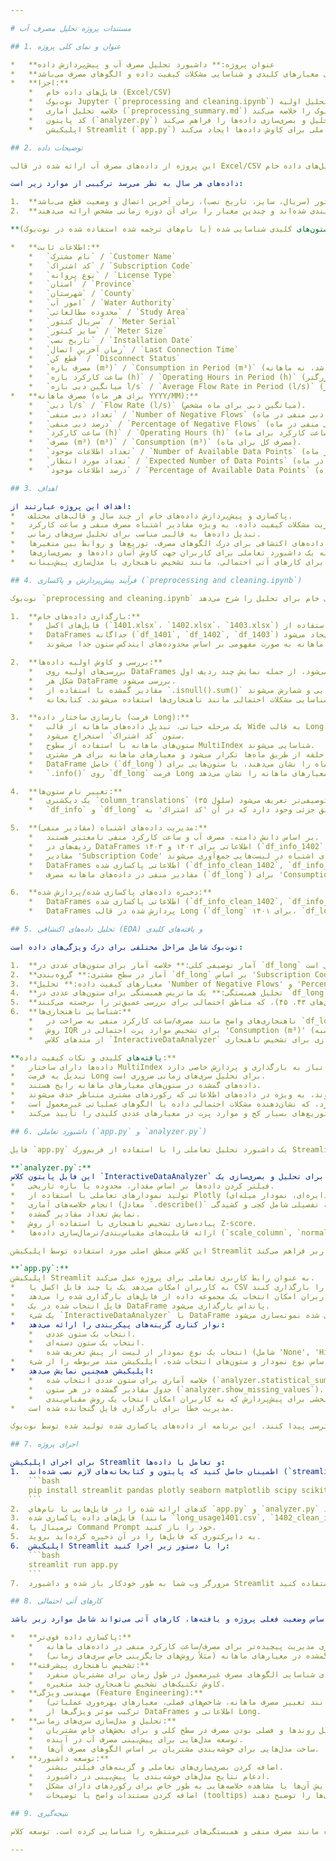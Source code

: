 ```yaml
---

# مستندات پروژه تحلیل مصرف آب

## 1. عنوان و نمای کلی پروژه

*   **عنوان پروژه:** داشبورد تحلیل مصرف آب و پیش‌پردازش داده
*   **هدف:** این پروژه بر تحلیل جامع داده‌های مصرف آب برای سال‌های ۱۴۰۱، ۱۴۰۲ و ۱۴۰۳ متمرکز است. این پروژه شامل بارگذاری، پیش‌پردازش، پاکسازی داده‌ها، تحلیل داده‌های اکتشافی و توسعه یک داشبورد وب تعاملی برای بصری‌سازی معیارهای کلیدی و شناسایی مشکلات کیفیت داده و الگوهای مصرف می‌باشد.
*   **اجزا:**
    *   فایل‌های داده خام (Excel/CSV)
    *   نوت‌بوک Jupyter (`preprocessing and cleaning.ipynb`) برای پیش‌پردازش داده و تحلیل اولیه.
    *   خلاصه تحلیل آماری (`preprocessing_summary.md`) که یافته‌های کلیدی نوت‌بوک را خلاصه می‌کند.
    *   کد پایتون (`analyzer.py`) که توابع قابل استفاده مجدد برای تحلیل و بصری‌سازی داده‌ها را فراهم می‌کند.
    *   اپلیکیشن Streamlit (`app.py`) که یک داشبورد وب تعاملی برای کاوش داده‌ها ایجاد می‌کند.

## 2. توضیحات داده

این پروژه از داده‌های مصرف آب ارائه شده در قالب Excel/CSV استفاده می‌کند که سال‌های ۱۴۰۱، ۱۴۰۲ و ۱۴۰۳ را پوشش می‌دهد. فایل‌های داده خام (`1401.xlsx`، `1402.xlsx`، `1403.xlsx`) حاوی اطلاعات مفصلی با ساختار هدر MultiIndex در دو ردیف هستند.

داده‌های هر سال به نظر می‌رسد ترکیبی از موارد زیر است:

1.  **اطلاعات ثابت مشتری/کنتور:** در ستون‌های ابتدایی قرار دارد. این شامل جزئیاتی مانند نام مشترک، کد اشتراک، نوع پروانه، موقعیت مکانی (استان، شهرستان، امور آب، محدوده مطالعاتی)، جزئیات کنتور (سریال، سایز، تاریخ نصب)، زمان آخرین اتصال و وضعیت قطع می‌باشد.
2.  **داده‌های ماهانه مصرف:** پس از اطلاعات ثابت، ستون‌های ماهانه، داده‌های سری زمانی برای هر مشتری را ارائه می‌دهند. این ستون‌های ماهانه زیر عنوان ماه مربوطه (مثلاً '۱۴۰۱/۰۱'، '۱۴۰۱/۰۲') گروه‌بندی شده‌اند و چندین معیار را برای آن دوره زمانی مشخص ارائه می‌دهند.

**ستون‌های کلیدی شناسایی شده (با نام‌های ترجمه شده استفاده شده در نوت‌بوک):**

*   **اطلاعات ثابت:**
    *   `نام مشترک` / `Customer Name`
    *   `کد اشتراک` / `Subscription Code`
    *   `نوع پروانه` / `License Type`
    *   `استان` / `Province`
    *   `شهرستان` / `County`
    *   `امور آب` / `Water Authority`
    *   `محدوده مطالعاتی` / `Study Area`
    *   `سریال کنتور` / `Meter Serial`
    *   `سایز کنتور` / `Meter Size`
    *   `تاریخ نصب` / `Installation Date`
    *   `زمان آخرین اتصال` / `Last Connection Time`
    *   `قطع کن` / `Disconnect Status`
    *   `مصرف بازه (m³)` / `Consumption in Period (m³)` (بر اساس موقعیت در بخش اطلاعات ثابت، این به نظر می‌رسد مصرف کل در یک دوره *بزرگتر* باشد، نه ماهانه).
    *   `ساعت کارکرد بازه (h)` / `Operating Hours in Period (h)` (مشابهاً، مجموع ساعت کارکرد در یک دوره بزرگتر).
    *   `میانگین دبی بازه l/s` / `Average Flow Rate in Period (l/s)` (میانگین دبی در یک دوره بزرگتر).
*   **مصرف ماهانه (برای هر ماه YYYY/MM):**
    *   `دبی l/s` / `Flow Rate (l/s)` (میانگین دبی برای ماه مشخص).
    *   `تعداد دبی منفی` / `Number of Negative Flows` (تعداد نمونه‌های دبی منفی در ماه).
    *   `درصد دبی منفی` / `Percentage of Negative Flows` (درصد نمونه‌های دبی منفی در ماه).
    *   `ساعت کارکرد (h)` / `Operating Hours (h)` (مجموع ساعت کارکرد برای ماه).
    *   `مصرف (m³) (m³)` / `Consumption (m³)` (مصرف کل برای ماه).
    *   `تعداد اطلاعات موجود` / `Number of Available Data Points` (تعداد نقاط داده معتبر در ماه).
    *   `تعداد مورد انتظار` / `Expected Number of Data Points` (تعداد مورد انتظار نقاط داده در ماه).
    *   `درصد اطلاعات موجود` / `Percentage of Available Data Points` (درصد نقاط داده معتبر در ماه).

## 3. اهداف

اهداف این پروژه عبارتند از:
*   پاکسازی و پیش‌پردازش داده‌های خام از چند سال و قالب‌های مختلف.
*   شناسایی و مدیریت مشکلات کیفیت داده، به ویژه مقادیر اشتباه مصرف منفی و ساعت کارکرد.
*   تبدیل داده‌ها به قالبی مناسب برای تحلیل سری‌های زمانی.
*   انجام تحلیل داده‌های اکتشافی برای درک الگوهای مصرف، توزیع‌ها و روابط بین متغیرها.
*   ارائه یک داشبورد تعاملی برای کاربران جهت کاوش آسان داده‌ها و بصری‌سازی‌ها.
*   آماده‌سازی زمینه برای کارهای آتی احتمالی، مانند تشخیص ناهنجاری یا مدل‌سازی پیش‌بینانه.

## 4. فرآیند پیش‌پردازش و پاکسازی (`preprocessing and cleaning.ipynb`)

نوت‌بوک `preprocessing and cleaning.ipynb` مراحل انجام شده برای آماده‌سازی داده‌های خام برای تحلیل را شرح می‌دهد.

1.  **بارگذاری داده‌های خام:**
    *   فایل‌های اکسل (`1401.xlsx`، `1402.xlsx`، `1403.xlsx`) با استفاده از `pd.read_excel(..., header=[0, 1])` بارگذاری می‌شوند تا هدر MultiIndex دو ردیفی به درستی مدیریت شود.
    *   DataFrames جداگانه (`df_1401`, `df_1402`, `df_1403`) برای داده‌های کامل هر سال ایجاد می‌شود.
    *   ستون‌های اطلاعات ثابت و ستون‌های مصرف ماهانه به صورت مفهومی بر اساس محدوده‌های ایندکس ستون جدا می‌شوند.

2.  **بررسی و کاوش اولیه داده‌ها:**
    *   بررسی‌های اولیه روی DataFrames بارگذاری شده انجام می‌شود، از جمله نمایش چند ردیف اول (`.head()`)، بررسی انواع داده و تعداد مقادیر غیرتهی (`.info()`) و تولید آمار توصیفی (`.describe()`) برای ستون‌های عددی.
    *   شکل هر DataFrame بررسی می‌شود.
    *   مقادیر گمشده با استفاده از `.isnull().sum()` شناسایی و شمارش می‌شوند (مانند سلول ۳۵ برای df_info). این بلافاصله ستون‌هایی با مقادیر گمشده را مشخص می‌کند.
    *   بصری‌سازی‌ها (هیستوگرام، باکس‌پلات، ماتریس همبستگی) برای درک توزیع ویژگی‌های عددی و شناسایی مشکلات احتمالی مانند ناهنجاری‌ها استفاده می‌شوند. کتابخانه `missingno` برای بصری‌سازی الگوهای داده گمشده استفاده می‌شود.

3.  **بازسازی ساختار داده (فرمت Long):**
    *   یک مرحله حیاتی، تبدیل داده‌های ماهانه از قالب Wide به قالب Long است که برای تحلیل سری‌های زمانی و رسم نمودار در طول ماه‌ها مناسب‌تر است.
    *   ستون `کد اشتراک` استخراج می‌شود.
    *   ستون‌های ماهانه با استفاده از سطوح MultiIndex شناسایی می‌شوند.
    *   یک حلقه از طریق ماه‌ها تکرار می‌شود و معیارهای ماهانه برای هر مشتری stack می‌شود.
    *   DataFrame حاصل (`df_long`) دارای ردیف‌هایی است که هر ترکیب مشتری-ماه را نشان می‌دهند، با ستون‌هایی برای 'Subscription Code'، 'month' و معیارهای ماهانه ('Flow Rate (l/s)', 'Operating Hours (h)', 'Consumption (m³)', و غیره). این فرآیند برای ۱۴۰۱ (سلول‌های ۲۴، ۳۱)، ۱۴۰۳ (سلول ۲۵، ۲۶) و ۱۴۰۲ (سلول ۲۸) نشان داده شده است.
    *   `.info()` روی `df_long` فرمت Long را تأیید می‌کند و حجم داده‌های گمشده در ستون‌های معیارهای ماهانه را نشان می‌دهد (مانند سلول ۳۱ که NaNs زیادی را برای Flow Rate، Operating Hours، Consumption نشان می‌دهد).

4.  **تغییر نام ستون‌ها:**
    *   یک دیکشنری `column_translations` برای نگاشت نام ستون‌های فارسی به نام‌های انگلیسی توصیفی‌تر تعریف می‌شود (سلول ۳۵).
    *   `df_info` و `df_long` با استفاده از این دیکشنری تغییر نام داده می‌شوند (سلول‌های ۳۸، ۳۹). توجه داشته باشید که یک عدم تطابق جزئی وجود دارد که در آن 'کد اشتراک' به 'Subscription Code' در دیکشنری نگاشت شده است، اما پس از فرآیند stacking و تغییر نام در برخی سلول‌ها (مانند سلول ۲۳) به صورت 'subscrition code' (حروف کوچک) در `df_long` ظاهر می‌شود. به نظر می‌رسد این یک اثر جانبی `reset_index` و مرحله تغییر نام بعدی باشد. برای حفظ یکپارچگی در مستندات، از نام استاندارد 'Subscription Code' استفاده می‌شود مگر اینکه به صراحت به نام موقت در خروجی `df_long` اشاره شود.

5.  **مدیریت داده‌های اشتباه (مقادیر منفی):**
    *   بر اساس دانش دامنه، مصرف آب و ساعت کارکرد منفی نامعتبر هستند.
    *   ردیف‌های در DataFrames اطلاعاتی برای ۱۴۰۲ و ۱۴۰۳ (`df_info_1402`, `df_info_1403`) که در آن‌ها 'Consumption in Period (m³)' منفی است، شناسایی می‌شوند (سلول‌های ۹۲ و ۹۳ خروجی‌هایی برای ردیف‌های مصرف منفی در DataFrames اطلاعاتی ۱۴۰۲ و ۱۴۰۳ نشان می‌دهند).
    *   مقادیر 'Subscription Code' متناظر با این رکوردهای اشتباه در لیست‌هایی جمع‌آوری می‌شوند (`customers_to_drop_1402`, `customers_to_drop_1403`).
    *   DataFrames اطلاعاتی پاکسازی شده (`df_info_clean_1402`, `df_info_clean_1403`) با فیلتر کردن ردیف‌هایی که 'Subscription Code' آن‌ها در این لیست‌ها قرار دارد، ایجاد می‌شوند (سلول ۹۴). این مورد جدی‌ترین مشکل کیفیت داده در اطلاعات خلاصه را برطرف می‌کند.
    *   مقادیر منفی در داده‌های ماهانه مصرف (`df_long`) برای 'Consumption (m³)' و 'Operating Hours (h)' شناسایی می‌شوند (سلول‌های ۳۳، ۳۴). اگرچه این موارد به عنوان ناهنجاری لیست شده‌اند، اما نوت‌بوک آن‌ها را *شناسایی* می‌کند ولی در اسنیپت‌های ارائه شده صراحتاً آن‌ها را از `df_long` *حذف نمی‌کند* قبل از ذخیره داده‌ها در قالب Long. ایده‌های تحلیل اشاره به بررسی/مدیریت این موارد دارند.

6.  **ذخیره داده‌های پاکسازی شده/پردازش شده:**
    *   DataFrames اطلاعاتی پاکسازی شده (`df_info_clean_1402`, `df_info_clean_1403`) به صورت فایل‌های CSV ذخیره می‌شوند (`1402_clean_info.csv`, `1403_clean_info.csv`) (سلول ۹۶).
    *   DataFrames پردازش شده در قالب Long (`df_long` برای ۱۴۰۱، `df_long_1402`, `df_long_1403`) به صورت فایل‌های CSV ذخیره می‌شوند (`long_usage1401.csv`, `long_usage1402.csv`, `long_usage1403.csv`) (سلول‌های ۱۰۰، ۱۰۱، ۱۰۲).

## 5. تحلیل داده‌های اکتشافی (EDA) و یافته‌های کلیدی

نوت‌بوک شامل مراحل مختلفی برای درک ویژگی‌های داده است:

1.  **آمار توصیفی کلی:** خلاصه آمار برای ستون‌های عددی در `df_long` بینشی در مورد تمایل مرکزی، پراکندگی و دامنه معیارهای ماهانه ارائه می‌دهد (سلول ۳۰). به ویژه، این نشان می‌دهد که میانگین مصرف به دلیل ناهنجاری‌های منفی شدید، منفی است.
2.  **آمار در سطح مشتری:** گروه‌بندی `df_long` بر اساس 'Subscription Code' و محاسبه میانگین، بینشی در مورد رفتار میانگین هر مشتری در طول سال ارائه می‌دهد (سلول ۱۱۷).
3.  **معیارهای کیفیت داده:** تحلیل 'Number of Negative Flows' و 'Percentage of Available Data Points' به اندازه‌گیری کامل بودن داده و نرخ خطا در ترکیب‌های مشتری-ماه کمک می‌کند (سلول‌های ۴۰، ۴۱). درصد قابل توجهی از رکوردها دسترسی به داده پایینی دارند (< 50%).
4.  **تحلیل همبستگی:** یک ماتریس همبستگی برای ستون‌های عددی در `df_long` روابط را نشان می‌دهد (سلول ۴۲). یک همبستگی منفی قوی بین 'Operating Hours (h)' و 'Consumption (m³)' مشاهده می‌شود که غیرمعمول است و یک پرچم برای مشکل کیفیت داده است که نیاز به بررسی بیشتر دارد.
5.  **شناسایی موارد پرت:** مشتریان برتر بر اساس میانگین مصرف ماهانه و تعداد دبی منفی شناسایی می‌شوند (سلول‌های ۴۳، ۴۵)، که مناطق احتمالی برای بررسی عمیق‌تر را برجسته می‌کنند.
6.  **شناسایی ناهنجاری‌ها:**
    *   ناهنجاری‌های واضح مانند مصرف/ساعت کارکرد منفی به صراحت در `df_long` شناسایی می‌شوند (سلول ۴۸).
    *   روش IQR برای تشخیص موارد پرت احتمالی در 'Consumption (m³)' (با حذف مقادیر منفی برای استحکام محاسبه) در `df_long` اعمال می‌شود (سلول ۴۹). تعداد قابل توجهی موارد پرت یافت می‌شود.
    *   از متدهای کلاس `InteractiveDataAnalyzer` برای تولید بصری‌سازی برای تشخیص ناهنجاری (امتیاز Z)، توزیع (هیستوگرام) و روابط (heatmap همبستگی، parallel coordinates) روی `df_info_clean` استفاده می‌شود (سلول‌های ۹۸، ۹۹، ۱۰۱). این تحلیل بصری، کجی توزیع‌ها و وجود موارد پرت در معیارهایی مانند 'Consumption in Period (m³)' و 'Average Flow Rate in Period (l/s)' را تأیید می‌کند.

**یافته‌های کلیدی و نکات کیفیت داده:**
*   داده‌ها دارای ساختار MultiIndex هستند که نیاز به بارگذاری و پردازش خاصی دارد.
*   تبدیل به فرمت Long برای تحلیل سری‌های زمانی ضروری است.
*   داده‌های گمشده در ستون‌های معیارهای ماهانه رایج هستند.
*   مقادیر منفی در مصرف و ساعت کارکرد وجود دارند و به عنوان داده‌های اشتباه در نظر گرفته می‌شوند، به ویژه در داده‌های اطلاعاتی که رکوردهای مشتری متناظر حذف می‌شوند.
*   یک همبستگی منفی قوی و غیرمعمول بین ساعت کارکرد ماهانه و مصرف وجود دارد، که نشان‌دهنده مشکلات احتمالی داده یا الگوهای عملیاتی غیرمعمول است.
*   تحلیل بصری، توزیع‌های بسیار کج و موارد پرت در معیارهای عددی کلیدی را تأیید می‌کند.

## 6. داشبورد تعاملی (`app.py` و `analyzer.py`)

فایل `app.py` یک داشبورد تحلیل تعاملی را با استفاده از فریم‌ورک Streamlit پیاده‌سازی می‌کند و از کلاس `InteractiveDataAnalyzer` تعریف شده در `analyzer.py` بهره می‌برد.

**`analyzer.py`:**
این فایل پایتون کلاس `InteractiveDataAnalyzer` را تعریف می‌کند. این کلاس توابع مختلفی را برای تحلیل و بصری‌سازی یک DataFrame پانداس کپسوله می‌کند. متدهای آن شامل موارد زیر هستند:
*   فیلتر کردن داده‌ها بر اساس مقدار، محدوده یا بازه تاریخی.
*   تولید نمودارهای تعاملی با استفاده از Plotly (هیستوگرام، باکس‌پلات، نمودار پراکندگی، نمودار خطی، تشخیص ناهنجاری، نمودار دایره‌ای، نمودار میله‌ای، heatmap همبستگی و نمودار خاص مصرف بر اساس نوع پروانه).
*   انجام خلاصه‌های آماری (معادل `.describe()` و خلاصه تفصیلی شامل کجی و کشیدگی).
*   نمایش تعداد مقادیر گمشده.
*   پیاده‌سازی تشخیص ناهنجاری با استفاده از روش Z-score.
*   ارائه قابلیت‌های مقیاس‌بندی/نرمال‌سازی داده‌ها (`scale_column`, `normalize_all_numeric`) با استفاده از پیش‌پردازشگرهای scikit-learn.

این کلاس منطق اصلی مورد استفاده توسط اپلیکیشن Streamlit را برای انجام تحلیل و تولید بصری‌سازی به صورت پویا بر اساس انتخاب کاربر فراهم می‌کند.

**`app.py`:**
اپلیکیشن Streamlit به عنوان رابط کاربری تعاملی برای پروژه عمل می‌کند.
*   به کاربران امکان می‌دهد یک یا چند فایل اکسل یا CSV را بارگذاری کنند.
*   پس از بارگذاری فایل‌ها، یک نوار کناری ظاهر می‌شود که به کاربران امکان انتخاب یک مجموعه داده از فایل‌های بارگذاری شده را می‌دهد.
*   فایل انتخاب شده در یک DataFrame پانداس بارگذاری می‌شود.
*   یک شیء `InteractiveDataAnalyzer` با DataFrame بارگذاری شده نمونه‌سازی می‌شود.
*   نوار کناری گزینه‌های پیکربندی را ارائه می‌دهد:
    *   انتخاب یک ستون عددی.
    *   انتخاب یک ستون دسته‌ای.
    *   انتخاب یک نوع نمودار از لیست از پیش تعریف شده (شامل 'None', 'Histogram', 'Boxplot', 'Line Chart', 'Outlier Detection', 'Pie Chart', 'Bar Chart', 'Correlation Heatmap').
*   بر اساس نوع نمودار و ستون‌های انتخاب شده، اپلیکیشن متد مربوطه را از شیء `InteractiveDataAnalyzer` فراخوانی کرده و نمودار Plotly را با استفاده از `st.plotly_chart` نمایش می‌دهد.
*   اپلیکیشن همچنین نمایش می‌دهد:
    *   خلاصه آماری برای ستون عددی انتخاب شده (`analyzer.statistical_summary`).
    *   جدول مقادیر گمشده در هر ستون (`analyzer.show_missing_values`).
    *   بخشی برای پیش‌پردازش که به کاربران امکان انتخاب یک روش مقیاس‌بندی ('standard', 'minmax', 'robust') و اعمال آن بر روی یک ستون عددی انتخاب شده (`analyzer.scale_column`) را می‌دهد و نتیجه را در یک DataFrame نمایش می‌دهد.
*   مدیریت خطا برای بارگذاری فایل گنجانده شده است.

این ساختار به کاربران امکان می‌دهد به صورت پویا جنبه‌های مختلف داده را کاوش کرده، توزیع‌ها و روابط مختلف را بصری‌سازی کرده و به سرعت به آمار کلیدی و اطلاعات کیفیت داده از طریق یک رابط کاربری دوستانه دسترسی پیدا کنند. این برنامه از داده‌های پاکسازی شده تولید شده توسط نوت‌بوک (با فرض اینکه کاربر فایل‌های CSV پاکسازی شده را بارگذاری می‌کند یا خود برنامه داده‌های پاکسازی شده را به صورت داخلی بارگذاری می‌کند) برای پشتیبانی از بصری‌سازی‌ها و ویژگی‌های خود استفاده می‌کند.

## 7. اجرای پروژه

برای اجرای اپلیکیشن Streamlit و تعامل با داده‌ها:
1.  اطمینان حاصل کنید که پایتون و کتابخانه‌های لازم نصب شده‌اند (`streamlit`, `pandas`, `plotly`, `seaborn`, `matplotlib`, `scipy`, `scikit-learn`, `missingno` در صورت نیاز برای نوت‌بوک). می‌توانید آن‌ها را با استفاده از pip نصب کنید:
    ```bash
    pip install streamlit pandas plotly seaborn matplotlib scipy scikit-learn missingno openpyxl
    ```
2.  کدهای ارائه شده را در فایل‌هایی با نام‌های `app.py` و `analyzer.py` در یک دایرکتوری ذخیره کنید.
3.  فایل‌های داده پاکسازی شده (مانند `long_usage1401.csv`, `1402_clean_info.csv`, و غیره - یا فایل‌های `.xlsx` اصلی، بسته به اینکه قصد دارید برنامه چه فایلی را بارگذاری کند) را در مکانی که توسط اسکریپت قابل دسترسی باشد (مثلاً همان دایرکتوری) قرار دهید.
4.  ترمینال یا Command Prompt خود را باز کنید.
5.  به دایرکتوری که فایل‌ها را در آن ذخیره کرده‌اید بروید.
6.  اپلیکیشن Streamlit را با دستور زیر اجرا کنید:
    ```bash
    streamlit run app.py
    ```
7.  مرورگر وب شما به طور خودکار باز شده و داشبورد Streamlit را نمایش می‌دهد. از قسمت بارگذاری فایل برای آپلود فایل‌های داده خود و از نوار کناری برای تعامل با گزینه‌های تحلیل استفاده کنید.

## 8. کارهای آتی احتمالی

بر اساس وضعیت فعلی پروژه و یافته‌ها، کارهای آتی می‌تواند شامل موارد زیر باشد:

*   **پاکسازی داده قوی‌تر:**
    *   پیاده‌سازی مدیریت پیچیده‌تر برای مصرف/ساعت کارکرد منفی در داده‌های ماهانه (`df_long`)، فراتر از صرفاً شناسایی. این می‌تواند شامل جایگزینی (imputation)، محدود کردن (capping) یا پرچم‌گذاری برای تحلیل جداگانه بر اساس تخصص دامنه باشد.
    *   توسعه استراتژی‌هایی برای مدیریت مقادیر گمشده در معیارهای ماهانه (مثلاً روش‌های جایگزینی خاص سری‌های زمانی).
*   **تشخیص ناهنجاری پیشرفته:**
    *   پیاده‌سازی روش‌های تشخیص ناهنجاری خاص سری‌های زمانی (مثلاً بر اساس تجزیه فصلی، آمار متحرک یا الگوریتم‌های پیشرفته‌تر) برای شناسایی الگوهای مصرف غیرمعمول در طول زمان برای مشتریان منفرد.
    *   کاوش تکنیک‌های تشخیص ناهنجاری چند متغیره.
*   **مهندسی ویژگی (Feature Engineering):**
    *   استخراج ویژگی‌های جدید از داده‌های سری زمانی (مانند تغییر مصرف ماهانه، شاخص‌های فصلی، معیارهای بهره‌وری عملیاتی).
    *   ترکیب موثر ویژگی‌ها از DataFrames اطلاعاتی و Long.
*   **تحلیل و مدل‌سازی سری‌های زمانی:**
    *   تحلیل روندها و فصلی بودن مصرف در سطح کلی و برای بخش‌های خاص مشتریان.
    *   توسعه مدل‌هایی برای پیش‌بینی مصرف آب در آینده.
    *   ساخت مدل‌هایی برای خوشه‌بندی مشتریان بر اساس الگوهای مصرف آن‌ها.
*   **توسعه داشبورد:**
    *   اضافه کردن بصری‌سازی‌های تعاملی و گزینه‌های فیلتر بیشتر.
    *   ادغام نتایج مدل‌های خوشه‌بندی یا پیش‌بینی در داشبورد.
    *   بهبود مدیریت و نمایش مقادیر منفی یا ناهنجاری‌ها، شاید با اجازه دادن به کاربران برای تغییر وضعیت نمایش آن‌ها یا مشاهده خلاصه‌هایی به طور خاص برای رکوردهای دارای مشکل.
    *   اضافه کردن مستندات واضح یا توضیحات (tooltips) در داخل برنامه که معیارها و بصری‌سازی‌ها را توضیح دهند.

## 9. نتیجه‌گیری

این پروژه پایه محکمی برای تحلیل داده‌های مصرف آب فراهم می‌کند. نوت‌بوک با موفقیت به پاکسازی اولیه داده‌ها و بازسازی ساختار پرداخته و مشکلات کلیدی کیفیت داده مانند مصرف منفی و همبستگی‌های غیرمنتظره را شناسایی کرده است. توسعه کلاس `InteractiveDataAnalyzer` و اپلیکیشن Streamlit ابزار ارزشمندی را برای کاوش و بصری‌سازی تعاملی ایجاد می‌کند و داده‌ها را قابل دسترس‌تر و قابل فهم‌تر می‌سازد. یافته‌های تحلیل EDA مناطق حیاتی (مقادیر منفی، ناهنجاری‌های همبستگی، داده‌های گمشده) را برجسته می‌کنند که نیاز به بررسی بیشتر برای ساخت مدل‌های قابل اعتماد یا استنتاج قطعی در مورد الگوهای مصرف آب دارند.

---
```

